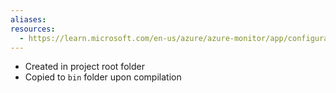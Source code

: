 ```yaml
---
aliases: 
resources:
  - https://learn.microsoft.com/en-us/azure/azure-monitor/app/configuration-with-applicationinsights-config
---
```

- Created in project root folder
- Copied to `bin` folder upon compilation